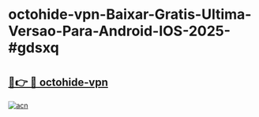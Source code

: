 # octohide-vpn-Baixar-Gratis-Ultima-Versao-Para-Android-IOS-2025-#gdsxq

# <h2><a href="https://ainizakaria.my?title=octohide-vpn&ref=24M">🔗👉 🔴 octohide-vpn</a></h2>

[![acn](https://github.com/user-attachments/assets/0f9c940e-d8b0-45ae-aac7-cd30a18b3e1c)](https://ainizakaria.my?title=octohide-vpn&ref=24M)

